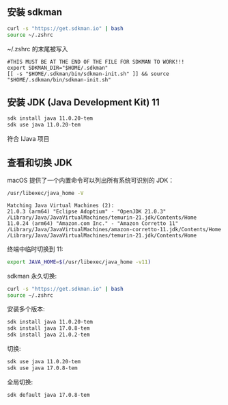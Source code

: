 
## 安装 sdkman
```zsh
curl -s "https://get.sdkman.io" | bash
source ~/.zshrc
```
~/.zshrc 的末尾被写入
```vim
#THIS MUST BE AT THE END OF THE FILE FOR SDKMAN TO WORK!!!
export SDKMAN_DIR="$HOME/.sdkman"
[[ -s "$HOME/.sdkman/bin/sdkman-init.sh" ]] && source "$HOME/.sdkman/bin/sdkman-init.sh"
```

## 安装 JDK (Java Development Kit) 11
```zsh
sdk install java 11.0.20-tem
sdk use java 11.0.20-tem
```
符合 IJava 项目

## 查看和切换 JDK
macOS 提供了一个内置命令可以列出所有系统可识别的 JDK：
```zsh
/usr/libexec/java_home -V
```
    Matching Java Virtual Machines (2):
    21.0.3 (arm64) "Eclipse Adoptium" - "OpenJDK 21.0.3" /Library/Java/JavaVirtualMachines/temurin-21.jdk/Contents/Home
    11.0.24 (arm64) "Amazon.com Inc." - "Amazon Corretto 11" /Library/Java/JavaVirtualMachines/amazon-corretto-11.jdk/Contents/Home
    /Library/Java/JavaVirtualMachines/temurin-21.jdk/Contents/Home
终端中临时切换到 11:
```zsh
export JAVA_HOME=$(/usr/libexec/java_home -v11)
```

sdkman 永久切换:
```zsh
curl -s "https://get.sdkman.io" | bash
source ~/.zshrc
```
安装多个版本:
```zsh
sdk install java 11.0.20-tem
sdk install java 17.0.8-tem
sdk install java 21.0.2-tem
```
切换:
```zsh
sdk use java 11.0.20-tem
sdk use java 17.0.8-tem
```
全局切换:
```zsh
sdk default java 17.0.8-tem
```
